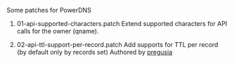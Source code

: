 Some patches for PowerDNS


1. 01-api-supported-characters.patch
	Extend supported characters for API calls for the owner (qname).


2. 02-api-ttl-support-per-record.patch
	Add supports for TTL per record (by default only by records set)
	Authored by  [pregusia](https://github.com/pregusia)

